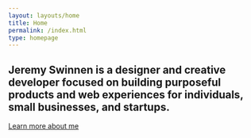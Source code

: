 ```yaml
---
layout: layouts/home
title: Home
permalink: /index.html
type: homepage
---
```

## Jeremy Swinnen is a designer and creative developer focused on building purposeful products and web experiences for individuals, small businesses, and startups.

<a href="www.porsche.com" class="c-button">Learn more about me</a>